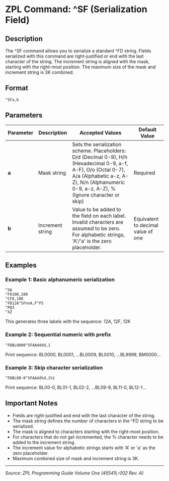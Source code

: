 # ZPL Command: ^SF (Serialization Field)

## Description
The ^SF command allows you to serialize a standard ^FD string. Fields serialized with this command are right-justified or end with the last character of the string. The increment string is aligned with the mask, starting with the right-most position. The maximum size of the mask and increment string is 3K combined.

## Format
```
^SFa,b
```

## Parameters
| Parameter | Description | Accepted Values | Default Value |
|-----------|-------------|----------------|---------------|
| **a** | Mask string | Sets the serialization scheme. Placeholders: D/d (Decimal 0-9), H/h (Hexadecimal 0-9, a-f, A-F), O/o (Octal 0-7), A/a (Alphabetic a-z, A-Z), N/n (Alphanumeric 0-9, a-z, A-Z), % (Ignore character or skip) | Required |
| **b** | Increment string | Value to be added to the field on each label. Invalid characters are assumed to be zero. For alphabetic strings, 'A'/'a' is the zero placeholder. | Equivalent to decimal value of one |

## Examples

### Example 1: Basic alphanumeric serialization
```
^XA
^FO100,100
^CF0,100
^FD12A^SFnnA,F^FS
^PQ3
^XZ
```
This generates three labels with the sequence: 12A, 12F, 12K

### Example 2: Sequential numeric with prefix
```
^FDBL0000^SFAAdddd,1
```
Print sequence: BL0000, BL0001, ...BL0009, BL0010, ...BL9999, BM0000...

### Example 3: Skip character serialization
```
^FDBL00-0^SFAAdd%d,1%1
```
Print sequence: BL00-0, BL01-1, BL02-2, ...BL09-9, BL11-0, BL12-1...

## Important Notes
- Fields are right-justified and end with the last character of the string.
- The mask string defines the number of characters in the ^FD string to be serialized.
- The mask is aligned to characters starting with the right-most position.
- For characters that do not get incremented, the % character needs to be added to the increment string.
- The increment value for alphabetic strings starts with 'A' or 'a' as the zero placeholder.
- Maximum combined size of mask and increment string is 3K.

---
*Source: ZPL Programming Guide Volume One (45541L-002 Rev. A)*